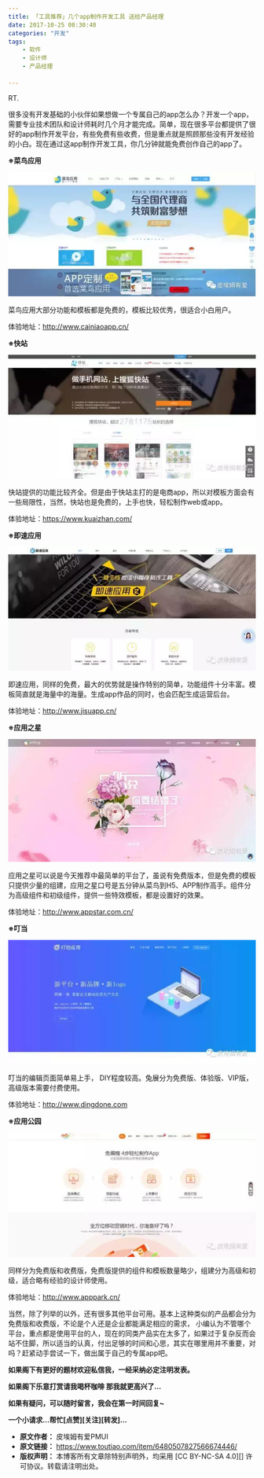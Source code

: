 ```yaml
---
title: 「工具推荐」几个app制作开发工具 送给产品经理
date: 2017-10-25 08:30:40
categories: "开发"
tags:
	- 软件
	- 设计师
	- 产品经理

---
```


RT.

很多没有开发基础的小伙伴如果想做一个专属自己的app怎么办？开发一个app，需要专业技术团队和设计师耗时几个月才能完成。简单，现在很多平台都提供了很好的app制作开发平台，有些免费有些收费，但是重点就是照顾那些没有开发经验的小白。现在通过这app制作开发工具，你几分钟就能免费创作自己的app了。

**※菜鸟应用**

![「工具推荐」几个app制作开发工具 送给产品经理][app_]

菜鸟应用大部分功能和模板都是免费的，模板比较优秀，很适合小白用户。

体验地址：http://www.cainiaoapp.cn/

**※快站**

![「工具推荐」几个app制作开发工具 送给产品经理][app_ 1]

快站提供的功能比较齐全。但是由于快站主打的是电商app，所以对模板方面会有一些局限性，当然，快站也是免费的，上手也快，轻松制作web或app。

体验地址：https://www.kuaizhan.com/

**※即速应用**

![「工具推荐」几个app制作开发工具 送给产品经理][app_ 2]

即速应用，同样的免费，最大的优势就是操作特别的简单，功能组件十分丰富。模板简直就是海量中的海量。生成app作品的同时，也会匹配生成运营后台。

体验地址：http://www.jisuapp.cn/

**※应用之星**

![「工具推荐」几个app制作开发工具 送给产品经理][app_ 3]

应用之星可以说是今天推荐中最简单的平台了，虽说有免费版本，但是免费的模板只提供少量的组建，应用之星口号是五分钟从菜鸟到H5、APP制作高手。组件分为高级组件和初级组件，提供一些特效模板，都是设置好的效果。

体验地址：http://www.appstar.com.cn/

**※叮当**

![「工具推荐」几个app制作开发工具 送给产品经理][app_ 4]

叮当的编辑页面简单易上手， DIY程度较高。兔展分为免费版、体验版、VIP版，高级版本需要付费使用。

体验地址：http://www.dingdone.com

**※应用公园**

![「工具推荐」几个app制作开发工具 送给产品经理][app_ 5]

同样分为免费版和收费版，免费版提供的组件和模板数量略少，组建分为高级和初级，适合略有经验的设计师使用。

体验地址：http://www.apppark.cn/

当然，除了列举的以外，还有很多其他平台可用。基本上这种类似的产品都会分为免费版和收费版，不论是个人还是企业都能满足相应的需求， 小编认为不管哪个平台，重点都是使用平台的人，现在的同类产品实在太多了，如果过于复杂反而会站不住脚，所以适当的认真，付出足够的时间和心思，其实在哪里用并不重要，对吗？赶紧动手尝试一下，做出属于自己的专属app吧。

**如果阁下有更好的题材欢迎私信我，一经采纳必定注明发表。**

**如果阁下乐意打赏请我喝杯咖啡 那我就更高兴了…**

**如果有疑问，可以随时留言，我会在第一时间回复~**

**一个小请求…帮忙\[点赞\]\[关注\]\[转发\]…**


[app_]: static/resources/crawler/UIMV-F2VQ-ZZVE.jpg
[app_ 1]: static/resources/crawler/YQRY-IUY7-FYYJ.jpg
[app_ 2]: static/resources/crawler/RFUU-ZZZU-EVAN.jpg
[app_ 3]: static/resources/crawler/ZJQQ-FJYZ-Z32M.jpg
[app_ 4]: static/resources/crawler/ZNIF-32BM-Q7NY.jpg
[app_ 5]: static/resources/crawler/NYVZ-MAQ7-3EFB.jpg
 *  **原文作者：** 皮埃姆有爱PMUI
 *  **原文链接：** https://www.toutiao.com/item/6480507827566674446/
 *  **版权声明：** 本博客所有文章除特别声明外，均采用 [CC BY-NC-SA 4.0][] 许可协议。转载请注明出处。
